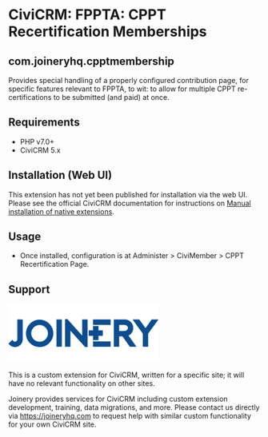# CiviCRM: FPPTA: CPPT Recertification Memberships
## com.joineryhq.cpptmembership

Provides special handling of a properly configured contribution page, for specific
features relevant to FPPTA, to wit: to allow for multiple CPPT re-certifications 
to be submitted (and paid) at once.

## Requirements

* PHP v7.0+
* CiviCRM 5.x

## Installation (Web UI)

This extension has not yet been published for installation via the web UI. Please 
see the official CiviCRM documentation for instructions on [Manual installation of native extensions](https://docs.civicrm.org/sysadmin/en/latest/customize/extensions/#installing-a-new-extension).

## Usage

* Once installed, configuration is at Administer > CiviMember > CPPT Recertification Page. 

## Support
![screenshot](/images/joinery-logo.png)

This is a custom extension for CiviCRM, written for a specific site; it will have 
no relevant functionality on other sites.

Joinery provides services for CiviCRM including custom extension development, training, data migrations,
and more. Please contact us directly via https://joineryhq.com to request help with similar custom
functionality for your own CiviCRM site.
